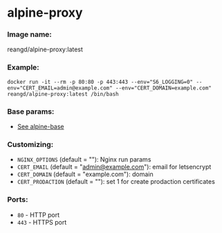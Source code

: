 alpine-proxy
===


### Image name:
reangd/alpine-proxy:latest


### Example:
```
docker run -it --rm -p 80:80 -p 443:443 --env="S6_LOGGING=0" --env="CERT_EMAIL=admin@example.com" --env="CERT_DOMAIN=example.com" reangd/alpine-proxy:latest /bin/bash
```


### Base params:
* [See alpine-base](https://github.com/ReanGD/docker-alpine/blob/master/alpine-base/README.md)


### Customizing:
* `NGINX_OPTIONS` (default = ""): Nginx run params
* `CERT_EMAIL` (default = "admin@example.com"): email for letsencrypt
* `CERT_DOMAIN` (default = "example.com"): domain
* `CERT_PRODACTION` (default = ""): set 1 for create prodaction certificates


### Ports:
* `80` - HTTP port
* `443` - HTTPS port
